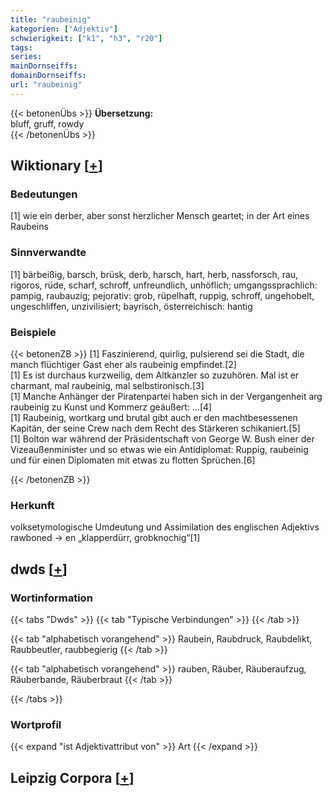 ```yaml
---
title: "raubeinig"
kategorien: ["Adjektiv"]
schwierigkeit: ["k1", "h3", "r20"]
tags:
series:
mainDornseiffs:
domainDornseiffs:
url: "raubeinig"
---
```


{{< betonenÜbs >}}
**Übersetzung:**  
bluff, gruff, rowdy  
{{< /betonenÜbs >}}

## Wiktionary [[+](https://de.wiktionary.org/wiki/raubeinig)]

### Bedeutungen
[1] wie ein derber, aber sonst herzlicher Mensch geartet; in der Art eines Raubeins  

### Sinnverwandte
[1] bärbeißig, barsch, brüsk, derb, harsch, hart, herb, nassforsch, rau, rigoros, rüde, scharf, schroff, unfreundlich, unhöflich; umgangssprachlich: pampig, raubauzig; pejorativ: grob, rüpelhaft, ruppig, schroff, ungehobelt, ungeschliffen, unzivilisiert; bayrisch, österreichisch: hantig  

### Beispiele
{{< betonenZB >}}
[1] Faszinierend, quirlig, pulsierend sei die Stadt, die manch flüchtiger Gast eher als raubeinig empfindet.[2]  
[1] Es ist durchaus kurzweilig, dem Altkanzler so zuzuhören. Mal ist er charmant, mal raubeinig, mal selbstironisch.[3]  
[1] Manche Anhänger der Piratenpartei haben sich in der Vergangenheit arg raubeinig zu Kunst und Kommerz geäußert: …[4]  
[1] Raubeinig, wortkarg und brutal gibt auch er den machtbesessenen Kapitän, der seine Crew nach dem Recht des Stärkeren schikaniert.[5]  
[1] Bolton war während der Präsidentschaft von George W. Bush einer der Vizeaußenminister und so etwas wie ein Antidiplomat: Ruppig, raubeinig und für einen Diplomaten mit etwas zu flotten Sprüchen.[6]  

{{< /betonenZB >}}
### Herkunft
volksetymologische Umdeutung und Assimilation des englischen Adjektivs rawboned → en „klapperdürr, grobknochig“[1]  



## dwds [[+](https://www.dwds.de/wb/raubeinig)]

### Wortinformation
{{< tabs "Dwds" >}}
{{< tab "Typische Verbindungen" >}}
{{< /tab >}}

{{< tab "alphabetisch vorangehend" >}}
Raubein, Raubdruck, Raubdelikt, Raubbeutler, raubbegierig
{{< /tab >}}

{{< tab "alphabetisch vorangehend" >}}
rauben, Räuber, Räuberaufzug, Räuberbande, Räuberbraut
{{< /tab >}}

{{< /tabs >}}

### Wortprofil
{{< expand "ist Adjektivattribut von" >}} Art {{< /expand >}}

## Leipzig Corpora [[+](https://corpora.uni-leipzig.de/en/res?word=raubeinig&corpusId=deu_newscrawl-public_2018)]

